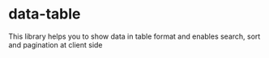 # data-table
This library helps you to show data in table format and enables search, sort and pagination at client side
